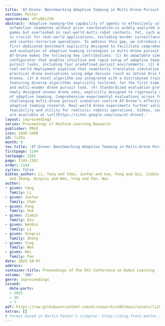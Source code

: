 ```yaml
---
title: 'AT-Drone: Benchmarking Adaptive Teaming in Multi-Drone Pursuit'
section: Poster
openreview: xPryDEv2YH
abstract: 'Adaptive teaming—the capability of agents to effectively collaborate with
  unfamiliar teammates without prior coordination—is widely explored in virtual video
  games but overlooked in real-world multi-robot contexts. Yet, such adaptive collaboration
  is crucial for real-world applications, including border surveillance, search-and-rescue,
  and counter-terrorism operations. To address this gap, we introduce AT-Drone, the
  first dedicated benchmark explicitly designed to facilitate comprehensive training
  and evaluation of adaptive teaming strategies in multi-drone pursuit scenarios.
  AT-Drone makes the following key contributions: (1) An adaptable simulation environment
  configurator that enables intuitive and rapid setup of adaptive teaming multi-drone
  pursuit tasks, including four predefined pursuit environments. (2) A streamlined
  real-world deployment pipeline that seamlessly translates simulation insights into
  practical drone evaluations using edge devices (such as Jetson Orin Nano) and Crazyflie
  drones. (3) A novel algorithm zoo integrated with a distributed training framework,
  featuring diverse algorithms explicitly tailored, for the first time, to multi-pursuer
  and multi-evader drone pursuit task. (4) Standardized evaluation protocols with
  newly designed unseen drone zoos, explicitly designed to rigorously assess the performance
  of adaptive teaming. Comprehensive experimental evaluations across four progressively
  challenging multi-drone pursuit scenarios confirm AT-Drone’s effectiveness in advancing
  adaptive teaming research. Real-world drone experiments further validate its practical
  feasibility and utility for realistic robotic operations. Videos, code and weights
  are available at \url{https://sites.google.com/view/at-drone}.'
layout: inproceedings
series: Proceedings of Machine Learning Research
publisher: PMLR
issn: 2640-3498
id: li25a
month: 0
tex_title: 'AT-Drone: Benchmarking Adaptive Teaming in Multi-Drone Pursuit'
firstpage: 1144
lastpage: 1161
page: 1144-1161
order: 1144
cycles: false
bibtex_author: Li, Yang and Chen, Junfan and Xue, Feng and Qiu, Jiabin and Li, Wenbin
  and Zhang, Qingrui and Wen, Ying and Pan, Wei
author:
- given: Yang
  family: Li
- given: Junfan
  family: Chen
- given: Feng
  family: Xue
- given: Jiabin
  family: Qiu
- given: Wenbin
  family: Li
- given: Qingrui
  family: Zhang
- given: Ying
  family: Wen
- given: Wei
  family: Pan
date: 2025-10-07
address:
container-title: Proceedings of The 9th Conference on Robot Learning
volume: '305'
genre: inproceedings
issued:
  date-parts:
  - 2025
  - 10
  - 7
pdf: https://raw.githubusercontent.com/mlresearch/v305/main/assets/li25a/li25a.pdf
extras: []
# Format based on Martin Fenner's citeproc: https://blog.front-matter.io/posts/citeproc-yaml-for-bibliographies/
---
```

